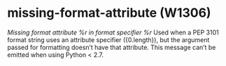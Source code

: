 # missing-format-attribute (W1306)

*Missing format attribute %r in format specifier %r* Used when a PEP
3101 format string uses an attribute specifier ({0.length}), but the
argument passed for formatting doesn’t have that attribute. This message
can’t be emitted when using Python &lt; 2.7.
